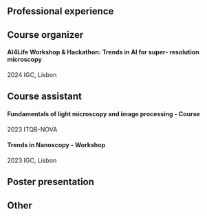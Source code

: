 ## Professional experience

## Course organizer

<div class="markdown-content">
    <h4>AI4Life Workshop & Hackathon: Trends in AI for super‐ resolution microscopy</h4>
    <i class="fa-solid fa-calendar-days"></i> 2024
    <i class="fa-solid fa-location-dot"></i> IGC, Lisbon
  </div>

## Course assistant

<div class="markdown-content">
    <h4>Fundamentals of light microscopy and image processing - Course</h4>
    <i class="fa-solid fa-calendar-days"></i> 2023
    <i class="fa-solid fa-location-dot"></i> ITQB-NOVA
</div>

<div class="markdown-content">
    <h4>Trends in Nanoscopy - Workshop</h4>
    <i class="fa-solid fa-calendar-days"></i> 2023
    <i class="fa-solid fa-location-dot"></i> IGC, Lisbon
  </div>

## Poster presentation

## Other
